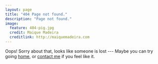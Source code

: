 ```yaml
---
layout: page
title: "404 Page not found."
description: "Page not found."
image:
  feature: 404-pig.jpg
  credit: Maique Madeira
  creditlink: http://maiquemadeira.com
---  
```


Oops! Sorry about that, looks like someone is lost --- Maybe you can try going [home](http://guezota.github.io), or [contact me](http://twitter.com/guezota) if you feel like it.

<script type="text/javascript">
  var GOOG_FIXURL_LANG = 'en';
  var GOOG_FIXURL_SITE = '{{ site.url }}'
</script>
<script type="text/javascript"
  src="http://linkhelp.clients.google.com/tbproxy/lh/wm/fixurl.js">
</script>